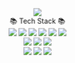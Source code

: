 <div align=center>
	<img src="https://capsule-render.vercel.app/api?type=slice&color=auto&height=200&section=header&text=Hi!%20I'm%20Jueun!&fontSize=90" />	
</div>

<div align=center
	<h3>📚 Tech Stack 📚</h3>
</div>
<div align="center">
<img src="https://img.shields.io/badge/C-A8B9CC?style=flat&logo=C&logoColor=white"/>
<img src="https://img.shields.io/badge/C++-00599C?style=flat&logo=C++&logoColor=white"/>
<img src="https://img.shields.io/badge/JavaScript-F7DF1E?style=flat&logo=JavaScript&logoColor=white" />
<img src="https://img.shields.io/badge/Node.js-339933?style=flat&logo=Node.js&logoColor=white" />
<img src="https://img.shields.io/badge/HTML5-E34F26?style=flat&logo=HTML5&logoColor=white" />
<img src="https://img.shields.io/badge/CSS3-1572B6?style=flat&logo=CSS3&logoColor=white" />
<br>
<img src="https://img.shields.io/badge/Oracle-F80000?style=flat&logo=Oracle&logoColor=white" />
<img src="https://img.shields.io/badge/MongoDB-47A248?style=flat&logo=MariaDB&logoColor=white" />
<img src="https://img.shields.io/badge/Linux-FCC624?style=flat&logo=Linux&logoColor=white" />
<br>
<img src="https://img.shields.io/badge/Visual_Studio-5C2D91?style=flat&logo=Visual_Studio&logoColor=white" />
<img src="https://img.shields.io/badge/Visual_Studio_Code-007ACC?style=flat&logo=Visual_Studio_Code&logoColor=white" />
<img src="https://img.shields.io/badge/Git-F05032?style=flat&logo=Git&logoColor=white" />
</div>


